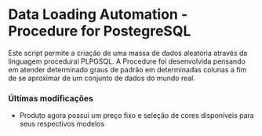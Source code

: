 # Data Loading Automation - Procedure for PostegreSQL
Este script permite a criação de uma massa de dados aleatória através da linguagem procedural PLPGSQL.
A Procedure foi desenvolvida pensando em atender determinado graus de padrão em determinadas colunas a fim de se aproximar de um conjunto de dados do mundo real.

### Últimas modificações
* Produto agora possui um preço fixo e seleção de cores disponíveis para seus respectivos modelos
